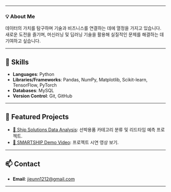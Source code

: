 
---
### 💡 About Me
데이터의 가치를 탐구하며 기술과 비즈니스를 연결하는 데에 열정을 가지고 있습니다. 
새로운 도전을 즐기며, 머신러닝 및 딥러닝 기술을 활용해
실질적인 문제를 해결하는 데 기여하고 싶습니다.

---

## 🔧 Skills
- **Languages**: Python
- **Libraries/Frameworks**: Pandas, NumPy, Matplotlib, Scikit-learn, TensorFlow, PyTorch
- **Databases**: MySQL
- **Version Control**: Git, GitHub

---

## 📂 Featured Projects
- [🚢 Ship Solutions Data Analysis](https://github.com/flowerdeerjeannie/SMARTSHIP): 선박용품 카테고리 분류 및 리드타임 예측 프로젝트.
- [🎥 SMARTSHIP Demo Video](https://www.youtube.com/watch?v=drF5rMgZzB0): 프로젝트 시연 영상 보기.

---

## 📫 Contact
- **Email**: jieunn1212@gmail.com
---

